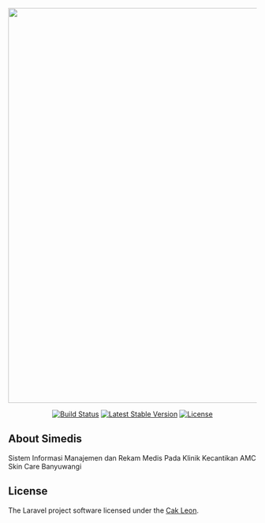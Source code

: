 <p align="center"><a href="https://laravel.com" target="_blank"><img src="https://i.ibb.co/TcKTFSg/screensimedis.jpg" width="800"></a></p>

<p align="center">
<a href="https://travis-ci.org/laravel/framework"><img src="https://travis-ci.org/laravel/framework.svg" alt="Build Status"></a>
<a href="https://packagist.org/packages/laravel/framework"><img src="https://img.shields.io/packagist/v/laravel/framework" alt="Latest Stable Version"></a>
<a href="https://packagist.org/packages/laravel/framework"><img src="https://img.shields.io/packagist/l/laravel/framework" alt="License"></a>
</p>

## About Simedis

Sistem Informasi Manajemen dan Rekam Medis Pada Klinik Kecantikan AMC Skin Care Banyuwangi 



## License

The Laravel project software licensed under the [Cak Leon](Cakleon).
